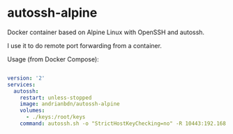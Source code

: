 # autossh-alpine

Docker container based on Alpine Linux with OpenSSH and autossh. 

I use it to do remote port forwarding from a container. 

Usage (from Docker Compose): 

```yaml 

version: '2'
services:
  autossh:
    restart: unless-stopped
    image: andrianbdn/autossh-alpine
    volumes:
      - ./keys:/root/keys
    command: autossh.sh -o "StrictHostKeyChecking=no" -R 10443:192.168.4.22:443 -R 1080:192.168.4.22:80 -i /root/keys/sshgate sshgate@172.217.20.174

```
